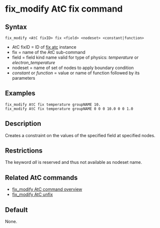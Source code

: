 # fix_modify AtC fix command

## Syntax

    fix_modify <AtC fixID> fix <field> <nodeset> <constant|function>

-   AtC fixID = ID of [fix atc](fix_atc) instance
-   fix = name of the AtC sub-command
-   field = field kind name valid for type of physics: *temperature* or
    *electron_temperature*
-   nodeset = name of set of nodes to apply boundary condition
-   *constant* or *function* = value or name of function followed by its
    parameters

## Examples

``` LAMMPS
fix_modify AtC fix temperature groupNAME 10.
fix_modify AtC fix temperature groupNAME 0 0 0 10.0 0 0 1.0
```

## Description

Creates a constraint on the values of the specified field at specified
nodes.

## Restrictions

The keyword *all* is reserved and thus not available as nodeset name.

## Related AtC commands

-   [fix_modify AtC command overview](atc_fix_modify)
-   [fix_modify AtC unfix](atc_unfix)

## Default

None.
